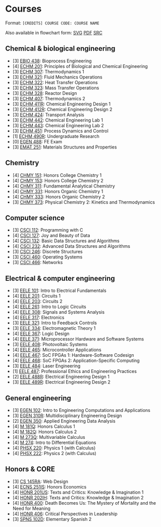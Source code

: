 # Courses

Format: `[CREDITS] COURSE CODE: COURSE NAME`

Also available in flowchart form:
[SVG](/doc/courses_current.svg) [PDF](/doc/courses_current.pdf) [SRC](https://git.sr.ht/%7Elearax/courses-flowchart)

## Chemical & biological engineering

- [3] [EBIO 438](http://catalog.montana.edu/search/?P=%22EBIO%20438%22): Bioprocess Engineering
- [4] [ECHM 201](http://catalog.montana.edu/search/?P=%22ECHM%20201%22): Principles of Biological and Chemical Engineering
- [3] [ECHM 307](http://catalog.montana.edu/search/?P=%22ECHM%20307%22): Thermodynamics 1
- [3] [ECHM 321](http://catalog.montana.edu/search/?P=%22ECHM%20321%22): Fluid Mechanics Operations
- [3] [ECHM 322](http://catalog.montana.edu/search/?P=%22ECHM%20322%22): Heat Transfer Operations
- [3] [ECHM 323](http://catalog.montana.edu/search/?P=%22ECHM%20323%22): Mass Transfer Operations
- [3] [ECHM 328](http://catalog.montana.edu/search/?P=%22ECHM%20328%22): Reactor Design
- [3] [ECHM 407](http://catalog.montana.edu/search/?P=%22ECHM%20407%22): Thermodynamics 2
- [3] [ECHM 411R](http://catalog.montana.edu/search/?P=%22ECHM%20411R%22): Chemical Engineering Design 1
- [3] [ECHM 412R](http://catalog.montana.edu/search/?P=%22ECHM%20412R%22): Chemical Engineering Design 2
- [3] [ECHM 424](http://catalog.montana.edu/search/?P=%22ECHM%20424%22): Transport Analysis
- [3] [ECHM 442](http://catalog.montana.edu/search/?P=%22ECHM%20442%22): Chemical Engineering Lab 1
- [3] [ECHM 443](http://catalog.montana.edu/search/?P=%22ECHM%20443%22): Chemical Engineering Lab 2
- [3] [ECHM 451](http://catalog.montana.edu/search/?P=%22ECHM%20451%22): Process Dynamics and Control
- [1] [ECHM 490R](http://catalog.montana.edu/search/?P=%22ECHM%20490R%22): Undergraduate Research
- [0] [EGEN 488](http://catalog.montana.edu/search/?P=%22EGEN%20488%22): FE Exam
- [3] [EMAT 251](http://catalog.montana.edu/search/?P=%22EMAT%20251%22): Materials Structures and Properties

## Chemistry

- [4] [CHMY 151](http://catalog.montana.edu/search/?P=%22CHMY%20151%22): Honors College Chemistry 1
- [4] [CHMY 153](http://catalog.montana.edu/search/?P=%22CHMY%20153%22): Honors College Chemistry 2
- [4] [CHMY 311](http://catalog.montana.edu/search/?P=%22CHMY%20311%22): Fundamental Analytical Chemistry
- [4] [CHMY 331](http://catalog.montana.edu/search/?P=%22CHMY%20331%22): Honors Organic Chemistry 1
- [4] [CHMY 333](http://catalog.montana.edu/search/?P=%22CHMY%20333%22): Honors Organic Chemistry 2
- [3] [CHMY 373](http://catalog.montana.edu/search/?P=%22CHMY%20373%22): Physical Chemistry 2: Kinetics and Thermodynamics

## Computer science

- [3] [CSCI 112](http://catalog.montana.edu/search/?P=%22CSCI%20112%22): Programming with C
- [4] [CSCI 127](http://catalog.montana.edu/search/?P=%22CSCI%20127%22): Joy and Beauty of Data
- [4] [CSCI 132](http://catalog.montana.edu/search/?P=%22CSCI%20132%22): Basic Data Structures and Algorithms
- [4] [CSCI 232](http://catalog.montana.edu/search/?P=%22CSCI%20232%22): Advanced Data Structures and Algorithms
- [3] [CSCI 246](http://catalog.montana.edu/search/?P=%22CSCI%20246%22): Discrete Structures
- [3] [CSCI 460](http://catalog.montana.edu/search/?P=%22CSCI%20460%22): Operating Systems
- [3] [CSCI 466](http://catalog.montana.edu/search/?P=%22CSCI%20466%22): Networks

## Electrical & computer engineering

- [3] [EELE 101](http://catalog.montana.edu/search/?P=%22EELE%20101%22): Intro to Electrical Fundamentals
- [4] [EELE 201](http://catalog.montana.edu/search/?P=%22EELE%20201%22): Circuits 1
- [4] [EELE 203](http://catalog.montana.edu/search/?P=%22EELE%20203%22): Circuits 2
- [4] [EELE 261](http://catalog.montana.edu/search/?P=%22EELE%20261%22): Intro to Logic Circuits
- [4] [EELE 308](http://catalog.montana.edu/search/?P=%22EELE%20308%22): Signals and Systems Analysis
- [4] [EELE 317](http://catalog.montana.edu/search/?P=%22EELE%20317%22): Electronics
- [3] [EELE 321](http://catalog.montana.edu/search/?P=%22EELE%20321%22): Intro to Feedback Controls
- [3] [EELE 334](http://catalog.montana.edu/search/?P=%22EELE%20334%22): Electromagnetic Theory 1
- [4] [EELE 367](http://catalog.montana.edu/search/?P=%22EELE%20367%22): Logic Design
- [4] [EELE 371](http://catalog.montana.edu/search/?P=%22EELE%20371%22): Microprocessor Hardware and Software Systems
- [3] [EELE 408](http://catalog.montana.edu/search/?P=%22EELE%20408%22): Photovoltaic Systems
- [4] [EELE 465](http://catalog.montana.edu/search/?P=%22EELE%20465%22): Microcontroller Applications
- [4] [EELE 467](http://catalog.montana.edu/search/?P=%22EELE%20467%22): SoC FPGAs 1: Hardware-Software Codesign
- [4] [EELE 468](http://catalog.montana.edu/search/?P=%22EELE%20468%22): SoC FPGAs 2: Application-Specific Computing
- [3] [EELE 484](http://catalog.montana.edu/search/?P=%22EELE%20484%22): Laser Engineering
- [1] [EELE 487](http://catalog.montana.edu/search/?P=%22EELE%20487%22): Professional Ethics and Engineering Practices
- [2] [EELE 488R](http://catalog.montana.edu/search/?P=%22EELE%20488R%22): Electrical Engineering Design 1
- [3] [EELE 489R](http://catalog.montana.edu/search/?P=%22EELE%20489R%22): Electrical Engineering Design 2

## General engineering

- [3] [EGEN 102](http://catalog.montana.edu/search/?P=%22EGEN%20102%22): Intro to Engineering Computations and Applications
- [3] [EGEN 310R](http://catalog.montana.edu/search/?P=%22EGEN%20310R%22): Multidisciplinary Engineering Design
- [2] [EGEN 350](http://catalog.montana.edu/search/?P=%22EGEN%20350%22): Applied Engineering Data Analysis
- [4] [M 181Q](http://catalog.montana.edu/search/?P=%22M%20181Q%22): Honors Calculus 1
- [4] [M 182Q](http://catalog.montana.edu/search/?P=%22M%20182Q%22): Honors Calculus 2
- [4] [M 273Q](http://catalog.montana.edu/search/?P=%22M%20273Q%22): Multivariable Calculus
- [4] [M 274](http://catalog.montana.edu/search/?P=%22M%20274%22): Intro to Differential Equations
- [4] [PHSX 220](http://catalog.montana.edu/search/?P=%22PHSX%20220%22): Physics 1 (with Calculus)
- [4] [PHSX 222](http://catalog.montana.edu/search/?P=%22PHSX%20222%22): Physics 2 (with Calculus)

## Honors & CORE

- [3] [CS 145RA](http://catalog.montana.edu/search/?P=%22CS%20145RA%22): Web Design
- [4] [ECNS 251IS](http://catalog.montana.edu/search/?P=%22ECNS%20251IS%22): Honors Economics
- [4] [HONR 201US](http://catalog.montana.edu/search/?P=%22HONR%20201US%22): Texts and Critics: Knowledge & Imagination 1
- [4] [HONR 202IH](http://catalog.montana.edu/search/?P=%22HONR%20202IH%22): Texts and Critics: Knowledge & Imagination 2
- [4] [HONR 400](http://catalog.montana.edu/search/?P=%22HONR%20400%22): Death Becomes Us: The Mystery of Mortality and the Need for Meaning
- [4] [HONR 406](http://catalog.montana.edu/search/?P=%22HONR%20406%22): Critical Perspectives in Leadership
- [3] [SPNS 102D](http://catalog.montana.edu/search/?P=%22SPNS%20102D%22): Elementary Spanish 2

